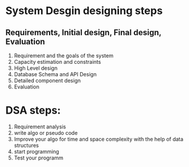 # System Desgin designing steps
## Requirements, Initial design, Final design, Evaluation
1. Requirement and the goals of the system
2. Capacity estimation and constraints
3. High Level design
4. Database Schema and API Design
5. Detailed component design
6. Evaluation


# DSA steps:
1. Requirement analysis 
2. write algo or pseudo code
3. Improve your algo for time and space complexity with the help of data structures
4. start programming
5. Test your programm